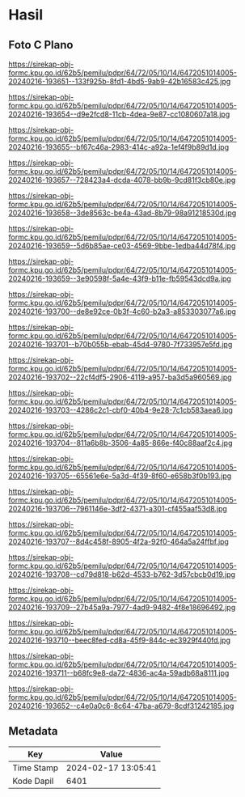 # Hasil

## Foto C Plano

https://sirekap-obj-formc.kpu.go.id/62b5/pemilu/pdpr/64/72/05/10/14/6472051014005-20240216-193651--133f925b-8fd1-4bd5-9ab9-42b16583c425.jpg

https://sirekap-obj-formc.kpu.go.id/62b5/pemilu/pdpr/64/72/05/10/14/6472051014005-20240216-193654--d9e2fcd8-11cb-4dea-9e87-cc1080607a18.jpg

https://sirekap-obj-formc.kpu.go.id/62b5/pemilu/pdpr/64/72/05/10/14/6472051014005-20240216-193655--bf67c46a-2983-414c-a92a-1ef4f9b89d1d.jpg

https://sirekap-obj-formc.kpu.go.id/62b5/pemilu/pdpr/64/72/05/10/14/6472051014005-20240216-193657--728423a4-dcda-4078-bb9b-9cd81f3cb80e.jpg

https://sirekap-obj-formc.kpu.go.id/62b5/pemilu/pdpr/64/72/05/10/14/6472051014005-20240216-193658--3de8563c-be4a-43ad-8b79-98a91218530d.jpg

https://sirekap-obj-formc.kpu.go.id/62b5/pemilu/pdpr/64/72/05/10/14/6472051014005-20240216-193659--5d6b85ae-ce03-4569-9bbe-1edba44d78f4.jpg

https://sirekap-obj-formc.kpu.go.id/62b5/pemilu/pdpr/64/72/05/10/14/6472051014005-20240216-193659--3e90598f-5a4e-43f9-b11e-fb59543dcd9a.jpg

https://sirekap-obj-formc.kpu.go.id/62b5/pemilu/pdpr/64/72/05/10/14/6472051014005-20240216-193700--de8e92ce-0b3f-4c60-b2a3-a853303077a6.jpg

https://sirekap-obj-formc.kpu.go.id/62b5/pemilu/pdpr/64/72/05/10/14/6472051014005-20240216-193701--b70b055b-ebab-45d4-9780-7f733957e5fd.jpg

https://sirekap-obj-formc.kpu.go.id/62b5/pemilu/pdpr/64/72/05/10/14/6472051014005-20240216-193702--22cf4df5-2906-4119-a957-ba3d5a960569.jpg

https://sirekap-obj-formc.kpu.go.id/62b5/pemilu/pdpr/64/72/05/10/14/6472051014005-20240216-193703--4286c2c1-cbf0-40b4-9e28-7c1cb583aea6.jpg

https://sirekap-obj-formc.kpu.go.id/62b5/pemilu/pdpr/64/72/05/10/14/6472051014005-20240216-193704--811a6b8b-3506-4a85-866e-f40c88aaf2c4.jpg

https://sirekap-obj-formc.kpu.go.id/62b5/pemilu/pdpr/64/72/05/10/14/6472051014005-20240216-193705--65561e6e-5a3d-4f39-8f60-e658b3f0b193.jpg

https://sirekap-obj-formc.kpu.go.id/62b5/pemilu/pdpr/64/72/05/10/14/6472051014005-20240216-193706--7961146e-3df2-4371-a301-cf455aaf53d8.jpg

https://sirekap-obj-formc.kpu.go.id/62b5/pemilu/pdpr/64/72/05/10/14/6472051014005-20240216-193707--8d4c458f-8905-4f2a-92f0-464a5a24ffbf.jpg

https://sirekap-obj-formc.kpu.go.id/62b5/pemilu/pdpr/64/72/05/10/14/6472051014005-20240216-193708--cd79d818-b62d-4533-b762-3d57cbcb0d19.jpg

https://sirekap-obj-formc.kpu.go.id/62b5/pemilu/pdpr/64/72/05/10/14/6472051014005-20240216-193709--27b45a9a-7977-4ad9-9482-4f8e18696492.jpg

https://sirekap-obj-formc.kpu.go.id/62b5/pemilu/pdpr/64/72/05/10/14/6472051014005-20240216-193710--beec8fed-cd8a-45f9-844c-ec3929f440fd.jpg

https://sirekap-obj-formc.kpu.go.id/62b5/pemilu/pdpr/64/72/05/10/14/6472051014005-20240216-193711--b68fc9e8-da72-4836-ac4a-59adb68a8111.jpg

https://sirekap-obj-formc.kpu.go.id/62b5/pemilu/pdpr/64/72/05/10/14/6472051014005-20240216-193652--c4e0a0c6-8c64-47ba-a679-8cdf31242185.jpg


## Metadata

| Key        | Value               |
| ---------- | ------------------- |
| Time Stamp | 2024-02-17 13:05:41 |
| Kode Dapil | 6401                |



